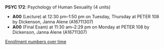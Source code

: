**PSYC 172**: Psychology of Human Sexuality (4 units)

- **A00** (Lecture) at 12:30 pm–1:50 pm on Tuesday, Thursday at PETER 108 by Dickenson, Janna Alene (A16711307)
- **A00** (Final Exam) at 11:30 am–2:29 pm on Monday at PETER 108 by Dickenson, Janna Alene (A16711307)

[Enrollment numbers over time](./PSYC172.tsv)
